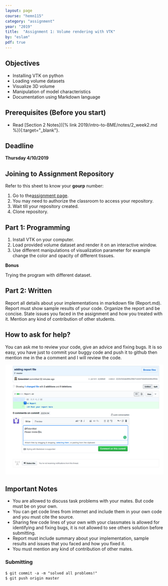 ```yaml
---
layout: page
course: "hemn115"
category: "assignment"
year: "2019"
title:  "Assignment 1: Volume rendering with VTK"
by: "eslam"
pdf: true
---
```



## Objectives

* Installing VTK on python
* Loading volume datasets
* Visualize 3D volume 
* Manipulation of model characteristics
* Documentation using Markdown language

## Prerequisites (Before you start)

* Read [Section 2 Notes]({% link 2019/intro-to-BME/notes/2_week2.md %}){:target="_blank"}.

## Deadline

**Thursday 4/10/2019**

## Joining to Assignment Repository

Refer to this sheet to know your **gourp** number: 

1. Go to the[assignment page]().
2. You may need to authorize the classroom to access your repository.
3. Wait till your repository created.
4. Clone repository.

## Part 1: Programming

1. Install VTK on your computer.
2. Load provided volume dataset and render it on an interactive window.
3. Use different manipulations of visualization parameter for example change the color and opacity of different tissues. 

**Bonus**

Trying the program with different dataset. 

## Part 2: Written

Report all details about your implementations in markdown file (Report.md). Report must show sample results of your code. Organize the report and be concise. State issues you faced in the assignment and how you treated with it. Mention any kind of contribution of other students.

## How to ask for help?

You can ask me to review your code, give an advice and fixing bugs. It is so easy, you have just to commit your buggy code and push it to github then mention me in the a comment and I will review the code.

![](../images/assig3-2.png)

## Important Notes 
* You are allowed to discuss task problems with your mates. But code must be on your own.
* You can get code lines from internet and include them in your own code and you must cite the source.
* Sharing few code lines of your own with your classmates is allowed for identifying and fixing bugs, it is not allowed to see others solution before submitting.
* Report must include summary about your implementation, sample results and issues that you faced and how you fixed it.
* You must mention any kind of contribution of other mates.

### Submitting

```terminal
$ git commit -a -m "solved all problems!"
$ git push origin master
```